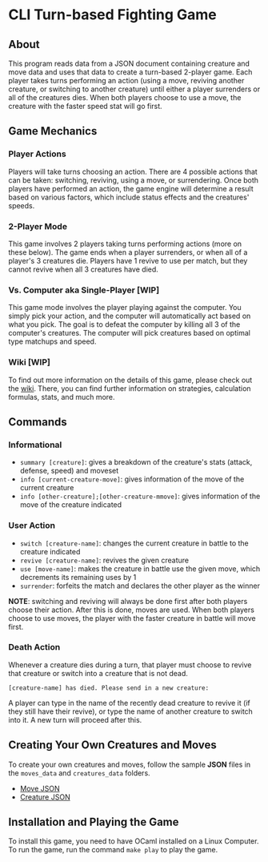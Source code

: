 # CLI Turn-based Fighting Game #

## About ##

This program reads data from a JSON document containing creature and move data and uses that data to create a turn-based 2-player game. Each player takes turns performing an action (using a move, reviving another creature, or switching to another creature) until either a player surrenders or all of the creatures dies. When both players choose to use a move, the creature with the faster speed stat will go first.

## Game Mechanics ##

### Player Actions ###

Players will take turns choosing an action. There are 4 possible actions that can be taken: switching, reviving, using a move, or surrendering. Once both players have performed an action, the game engine will determine a result based on various factors, which include status effects and the creatures' speeds.

### 2-Player Mode ###

This game involves 2 players taking turns performing actions (more on these below). The game ends when a player surrenders, or when all of a player's 3 creatures die. Players have 1 revive to use per match, but they cannot revive when all 3 creatures have died.

### Vs. Computer aka Single-Player [WIP] ###

This game mode involves the player playing against the computer. You simply pick your action, and the computer will automatically act based on what you pick. The goal is to defeat the computer by killing all 3 of the computer's creatures. The computer will pick creatures based on optimal type matchups and speed.

### Wiki [WIP] ###

To find out more information on the details of this game, please check out the [wiki](https://github.com/robertzhao2002/Turn-based-Fighting-Game/wiki). There, you can find further information on strategies, calculation formulas, stats, and much more.

## Commands ##

### Informational ###

- `summary [creature]`: gives a breakdown of the creature's stats (attack, defense, speed) and moveset
- `info [current-creature-move]`: gives information of the move of the current creature
- `info [other-creature];[other-creature-mmove]`: gives information of the move of the creature indicated

### User Action ###

- `switch [creature-name]`: changes the current creature in battle to the creature indicated
- `revive [creature-name]`: revives the given creature
- `use [move-name]`: makes the creature in battle use the given move, which decrements its remaining uses by 1
- `surrender`: forfeits the match and declares the other player as the winner

**NOTE**: switching and reviving will always be done first after both players choose their action. After this is done, moves are used. When both players choose to use moves, the player with the faster creature in battle will move first.

### Death Action ###

Whenever a creature dies during a turn, that player must choose to revive that creature or switch into a creature that is not dead.

```[creature-name] has died. Please send in a new creature:```

A player can type in the name of the recently dead creature to revive it (if they still have their revive), or type the name of another creature to switch into it. A new turn will proceed after this.

## Creating Your Own Creatures and Moves ##

To create your own creatures and moves, follow the sample **JSON** files in the `moves_data` and `creatures_data` folders.

- [Move JSON](/moves_data)
- [Creature JSON](/creatures_data)

## Installation and Playing the Game ##

To install this game, you need to have OCaml installed on a Linux Computer. To run the game, run the command `make play` to play the game.
